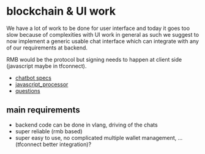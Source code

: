 # blockchain & UI work

We have a lot of work to be done for user interface and today it goes too slow because of complexities with UI work in general as such we suggest to now implement a generic usable chat interface which can integrate with any of our requirements at backend.

RMB would be the protocol but signing needs to happen at client side (javascript maybe in tfconnect).

- [chatbot specs](chat_bot_widget)
- [javascript_processor](javascript_processor)
- [questions](questions)


## main requirements

- backend code can be done in vlang, driving of the chats
- super reliable (rmb based)
- super easy to use, no complicated multiple wallet management, ... (tfconnect better integration)?